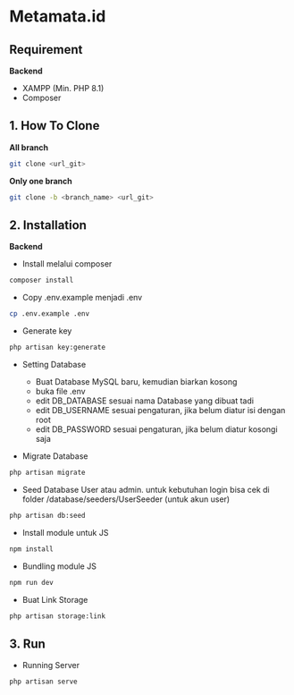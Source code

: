 # Metamata.id

## Requirement
**Backend**
<!-- - visual c++ redistributable packages (khusus untuk OS Windows) -->
- XAMPP (Min. PHP 8.1)
- Composer

## 1. How To Clone
**All branch**
```bash
git clone <url_git>
```
**Only one branch**
```bash
git clone -b <branch_name> <url_git>
```

## 2. Installation
**Backend**
- Install melalui composer
```bash
composer install
```
- Copy .env.example menjadi .env
```bash
cp .env.example .env
```

- Generate key
```bash
php artisan key:generate
```

- Setting Database
    - Buat Database MySQL baru, kemudian biarkan kosong
    - buka file .env
    - edit DB_DATABASE sesuai nama Database yang dibuat tadi
    - edit DB_USERNAME sesuai pengaturan, jika belum diatur isi dengan root
    - edit DB_PASSWORD sesuai pengaturan, jika belum diatur kosongi saja

- Migrate Database
```bash
php artisan migrate
```

- Seed Database User atau admin. untuk kebutuhan login bisa cek di folder /database/seeders/UserSeeder (untuk akun user)
```bash
php artisan db:seed
```

- Install module untuk JS
```bash
npm install
```

- Bundling module JS
```bash
npm run dev
```

- Buat Link Storage
```bash
php artisan storage:link
```

## 3. Run
- Running Server
```bash
php artisan serve
```
